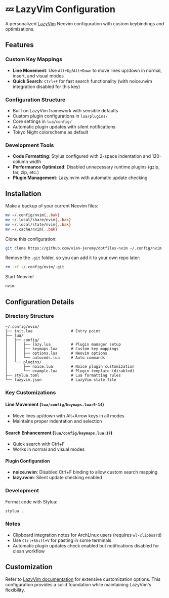 # 💤 LazyVim Configuration

A personalized [LazyVim](https://github.com/LazyVim/LazyVim) Neovim configuration with custom keybindings and optimizations.

## Features

### Custom Key Mappings
- **Line Movement**: Use `Alt+Up`/`Alt+Down` to move lines up/down in normal, insert, and visual modes
- **Quick Search**: `Ctrl+F` for fast search functionality (with noice.nvim integration disabled for this key)

### Configuration Structure
- Built on LazyVim framework with sensible defaults
- Custom plugin configurations in `lua/plugins/`
- Core settings in `lua/config/`
- Automatic plugin updates with silent notifications
- Tokyo Night colorscheme as default

### Development Tools
- **Code Formatting**: Stylua configured with 2-space indentation and 120-column width
- **Performance Optimized**: Disabled unnecessary runtime plugins (gzip, tar, zip, etc.)
- **Plugin Management**: Lazy.nvim with automatic update checking

## Installation

Make a backup of your current Neovim files:

```bash
mv ~/.config/nvim{,.bak}
mv ~/.local/share/nvim{,.bak}
mv ~/.local/state/nvim{,.bak}
mv ~/.cache/nvim{,.bak}
```

Clone this configuration:

```bash
git clone https://github.com/vian-jeremy/dotfiles-nvim ~/.config/nvim
```

Remove the `.git` folder, so you can add it to your own repo later:

```bash
rm -rf ~/.config/nvim/.git
```

Start Neovim!

```bash
nvim
```

## Configuration Details

### Directory Structure
```
~/.config/nvim/
├── init.lua                 # Entry point
├── lua/
│   ├── config/
│   │   ├── lazy.lua         # Plugin manager setup
│   │   ├── keymaps.lua      # Custom key mappings
│   │   ├── options.lua      # Neovim options
│   │   └── autocmds.lua     # Auto commands
│   └── plugins/
│       ├── noice.lua        # Noice plugin customization
│       └── example.lua      # Plugin template (disabled)
├── stylua.toml              # Lua formatting rules
└── lazyvim.json             # LazyVim state file
```

### Key Customizations

#### Line Movement (`lua/config/keymaps.lua:9-14`)
- Move lines up/down with Alt+Arrow keys in all modes
- Maintains proper indentation and selection

#### Search Enhancement (`lua/config/keymaps.lua:17`)
- Quick search with Ctrl+F
- Works in normal and visual modes

#### Plugin Configuration
- **noice.nvim**: Disabled Ctrl+F binding to allow custom search mapping
- **lazy.nvim**: Silent update checking enabled

### Development

Format code with Stylua:
```bash
stylua .
```

### Notes
- Clipboard integration notes for ArchLinux users (requires `wl-clipboard`)
- Use `Ctrl+Shift+V` for pasting in some terminals
- Automatic plugin updates check enabled but notifications disabled for clean workflow

## Customization

Refer to [LazyVim documentation](https://www.lazyvim.org/) for extensive customization options. This configuration provides a solid foundation while maintaining LazyVim's flexibility.